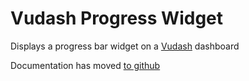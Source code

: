 # Vudash Progress Widget

Displays a progress bar widget on a [Vudash](https://npmjs.org/vudash) dashboard

Documentation has moved [to github](http://vudash.github.io/vudash/#/#gauge-widget)